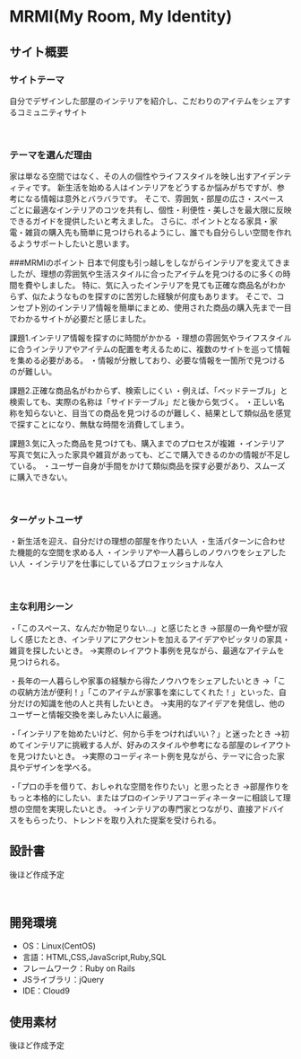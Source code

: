 # MRMI(My Room, My Identity)

## サイト概要
### サイトテーマ
自分でデザインした部屋のインテリアを紹介し、こだわりのアイテムをシェアするコミュニティサイト

​
### テーマを選んだ理由


家は単なる空間ではなく、その人の個性やライフスタイルを映し出すアイデンティティです。
新生活を始める人はインテリアをどうするか悩みがちですが、参考になる情報は意外とバラバラです。
そこで、雰囲気・部屋の広さ・スペースごとに最適なインテリアのコツを共有し、個性・利便性・美しさを最大限に反映できるガイドを提供したいと考えました。
さらに、ポイントとなる家具・家電・雑貨の購入先も簡単に見つけられるようにし、誰でも自分らしい空間を作れるようサポートしたいと思います。


###MRMIのポイント
日本で何度も引っ越しをしながらインテリアを変えてきましたが、理想の雰囲気や生活スタイルに合ったアイテムを見つけるのに多くの時間を費やしました。
特に、気に入ったインテリアを見ても正確な商品名がわからず、似たようなものを探すのに苦労した経験が何度もあります。
そこで、コンセプト別のインテリア情報を簡単にまとめ、使用された商品の購入先まで一目でわかるサイトが必要だと感じました。

課題1.インテリア情報を探すのに時間がかかる
    ・理想の雰囲気やライフスタイルに合うインテリアやアイテムの配置を考えるために、複数のサイトを巡って情報を集める必要がある。
    ・情報が分散しており、必要な情報を一箇所で見つけるのが難しい。

課題2.正確な商品名がわからず、検索しにくい
    ・例えば、「ベッドテーブル」と検索しても、実際の名称は「サイドテーブル」だと後から気づく。
    ・正しい名称を知らないと、目当ての商品を見つけるのが難しく、結果として類似品を感覚で探すことになり、無駄な時間を消費してしまう。

課題3.気に入った商品を見つけても、購入までのプロセスが複雑
    ・インテリア写真で気に入った家具や雑貨があっても、どこで購入できるのかの情報が不足している。
    ・ユーザー自身が手間をかけて類似商品を探す必要があり、スムーズに購入できない。

​
### ターゲットユーザ

・新生活を迎え、自分だけの理想の部屋を作りたい人
・生活パターンに合わせた機能的な空間を求める人
・インテリアや一人暮らしのノウハウをシェアしたい人 
・インテリアを仕事にしているプロフェッショナルな人

​
### 主な利用シーン
 ・「このスペース、なんだか物足りない…」と感じたとき 
     →部屋の一角や壁が寂しく感じたとき、インテリアにアクセントを加えるアイデアやピッタリの家具・雑貨を探したいとき。
     →実際のレイアウト事例を見ながら、最適なアイテムを見つけられる。
     
 ・長年の一人暮らしや家事の経験から得たノウハウをシェアしたいとき 
     →「この収納方法が便利！」「このアイテムが家事を楽にしてくれた！」といった、自分だけの知識を他の人と共有したいとき。
     →実用的なアイデアを発信し、他のユーザーと情報交換を楽しみたい人に最適。
 
 ・「インテリアを始めたいけど、何から手をつければいい？」と迷ったとき 
     →初めてインテリアに挑戦する人が、好みのスタイルや参考になる部屋のレイアウトを見つけたいとき。
     →実際のコーディネート例を見ながら、テーマに合った家具やデザインを学べる。
     
 ・「プロの手を借りて、おしゃれな空間を作りたい」と思ったとき 
     →部屋作りをもっと本格的にしたい、またはプロのインテリアコーディネーターに相談して理想の空間を実現したいとき。
     →インテリアの専門家とつながり、直接アドバイスをもらったり、トレンドを取り入れた提案を受けられる。
​
## 設計書
後ほど作成予定

​
## 開発環境
- OS：Linux(CentOS)
- 言語：HTML,CSS,JavaScript,Ruby,SQL
- フレームワーク：Ruby on Rails
- JSライブラリ：jQuery
- IDE：Cloud9
​
## 使用素材
後ほど作成予定

